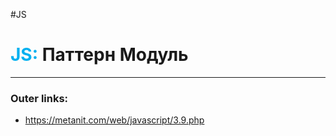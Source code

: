 #JS
# <font color="#00b0f0">JS:</font> Паттерн Модуль
---
### Outer links:
- https://metanit.com/web/javascript/3.9.php